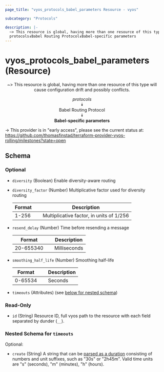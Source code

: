 ```yaml
---
page_title: "vyos_protocols_babel_parameters Resource - vyos"

subcategory: "Protocols"

description: |- 
  ~> This resource is global, having more than one resource of this type will cause configuration drift and possibly conflicts.
  protocols⯯Babel Routing Protocol⯯Babel-specific parameters
---
```


# vyos_protocols_babel_parameters (Resource)
<center>

~> This resource is global, having more than one resource of this type will cause configuration drift and possibly conflicts.

*protocols*  
⯯  
Babel Routing Protocol  
⯯  
**Babel-specific parameters**


</center>

-> This provider is in "early access", please see the current status at: https://github.com/thomasfinstad/terraform-provider-vyos-rolling/milestones?state=open

## Schema

### Optional

- `diversity` (Boolean) Enable diversity-aware routing
- `diversity_factor` (Number) Multiplicative factor used for diversity routing

    |Format  &emsp;|Description                               |
    |----------|--------------------------------------------|
    |1-256   &emsp;|Multiplicative factor, in units of 1/256  |
- `resend_delay` (Number) Time before resending a message

    |Format     &emsp;|Description   |
    |-------------|----------------|
    |20-655340  &emsp;|Milliseconds  |
- `smoothing_half_life` (Number) Smoothing half-life

    |Format   &emsp;|Description  |
    |-----------|---------------|
    |0-65534  &emsp;|Seconds      |
- `timeouts` (Attributes) (see [below for nested schema](#nestedatt--timeouts))

### Read-Only

- `id` (String) Resource ID, full vyos path to the resource with each field separated by dunder (`__`).

<a id="nestedatt--timeouts"></a>
### Nested Schema for `timeouts`

Optional:

- `create` (String) A string that can be [parsed as a duration](https://pkg.go.dev/time#ParseDuration) consisting of numbers and unit suffixes, such as &#34;30s&#34; or &#34;2h45m&#34;. Valid time units are &#34;s&#34; (seconds), &#34;m&#34; (minutes), &#34;h&#34; (hours).  
